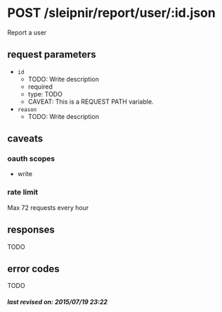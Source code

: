 # POST /sleipnir/report/user/:id.json

Report a user

## request parameters

- `id`
  - TODO: Write description
  - required
  - type: TODO
  - CAVEAT: This is a REQUEST PATH variable.
- `reason`
  - TODO: Write description

## caveats

### oauth scopes

- write

### rate limit

Max 72 requests every hour

## responses

TODO

## error codes

TODO

##### last revised on: 2015/07/19 23:22
